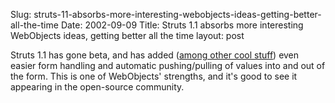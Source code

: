 Slug: struts-11-absorbs-more-interesting-webobjects-ideas-getting-better-all-the-time
Date: 2002-09-09
Title: Struts 1.1 absorbs more interesting WebObjects ideas, getting better all the time
layout: post

Struts 1.1 has gone beta, and has added (<a href="http://www.theserverside.com/resources/article.jsp?l=Struts1_1">among other cool stuff</a>) even easier form handling and automatic pushing/pulling of values into and out of the form. This is one of WebObjects&#39; strengths, and it&#39;s good to see it appearing in the open-source community.

